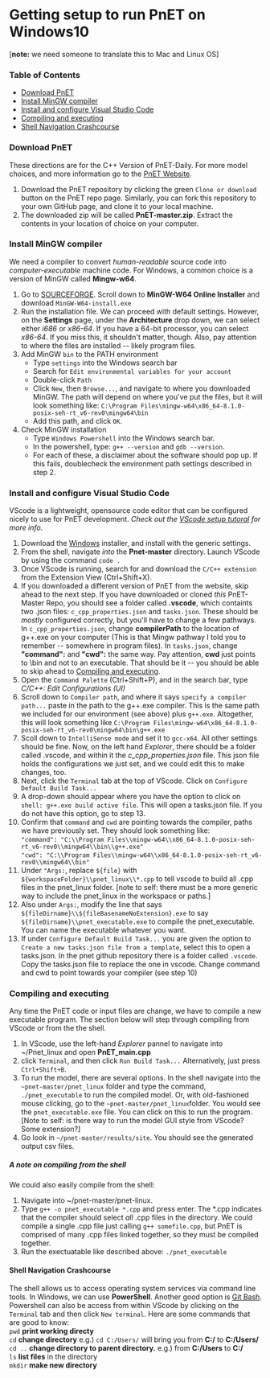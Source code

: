 # Getting setup to run PnET on Windows10
[**note:** we need someone to translate this to Mac and Linux OS] <br/>
### Table of Contents
+ [Download PnET](#download-pnet)
+ [Install MinGW compiler](#install-mingw-compiler)
+ [Install and configure Visual Studio Code](#install-and-configure-visual-studio-code)
+ [Compiling and executing](#compiling-and-executing) 
+ [Shell Navigation Crashcourse](#shell-navigation-crashcourse)
### Download PnET 
These directions are for the C++ Version of PnET-Daily. For more model choices, and more information go to the [PnET Website](http://www.pnet.sr.unh.edu/). 

1. Download the PnET repository by clicking the green `Clone or download` button on the PnET repo page. Similarly, you can fork this repository to your own GitHub page, and clone it to your local machine. 
2.  The downloaded zip will be called **PnET-master.zip**. Extract the contents in your location of choice on your computer.
### Install MinGW compiler
We need a compiler to convert *human-readable* source code into *computer-executable* machine code. For Windows, a common choice is a version of MinGW called **Mingw-w64**. 
1. Go to [SOURCEFORGE](https://sourceforge.net/projects/mingw-w64/files/). Scroll down to **MinGW-W64 Online Installer** and download `MinGW-W64-install.exe`
2. Run the installation file. We can proceed with default settings. However, on the **Settings** page, under the **Architecture** drop down, we can select either *i686* or *x86-64*. If you have a 64-bit processor, you can select *x86-64*. If you miss this, it shouldn't matter, though.  Also, pay attention to where the files are installed -- likely program files.
3. Add MinGW `bin` to the PATH environment
   + Type `settings` into the Windows search bar
   + Search for `Edit environmental variables for your account`
   + Double-click `Path`
   + Click `New`, then `Browse...`, and navigate to where you downloaded MinGW. The path will depend on where you've put the files, but it will look something like: `C:\Program Files\mingw-w64\x86_64-8.1.0-posix-seh-rt_v6-rev0\mingw64\bin`
    + Add this path, and click `OK`. 
4. Check MinGW installation
   + Type `Windows Powershell` into the Windows search bar. 
   + In the powershell, type:
    `g++ --version`
     and
    `gdb --version`.
    + For each of these, a disclaimer about the software should pop up. If this fails, doublecheck the environment path settings described in step 2. 
### Install and configure Visual Studio Code
VScode is a lightweight, opensource code editor that can be configured nicely to use for PnET development.
*Check out the [VScode setup tutoral](https://code.visualstudio.com/docs/cpp/config-mingw) for more info.*
1. Download the [Windows](https://code.visualstudio.com/download) installer, and install with the generic settings.
2. From the shell, navigate *into* the **Pnet-master** directory. Launch VScode by using the command `code .` 
3. Once VScode is running, search for and download the `C/C++ extension` from the Extension View (Ctrl+Shift+X). 
4. If you downloaded a different version of PnET from the website, skip ahead to the next step. If you have downloaded or cloned *this* PnET-Master Repo, you should see a folder called **.vscode**, which containts two .json files: `c_cpp_properties.json` and `tasks.json`. These should be *mostly* configured correctly, but you'll have to change a few pathways. In `c_cpp_properties.json`, change **compilerPath** to the location of g++.exe on your computer (This is that Mingw pathway I told you to remember -- somewhere in program files). In `tasks.json`, change **"command":** and **"cwd":** the same way. Pay attention, **cwd** just points to \\bin and not to an executable. That should be it -- you should be able to skip ahead to [Compiling and executing](#compiling-and-executing).
5. Open the `Command Palette` (Ctrl+Shift+P), and in the search bar, type *C/C++: Edit Configurations (UI)*
6. Scroll down to `Compiler path`, and where it says `specify a compiler path...` paste in the path to the g++.exe compiler. This is the same path we included for our environment (see above) plus `g++.exe`. Altogether, this will look something like `C:\Program Files\mingw-w64\x86_64-8.1.0-posix-seh-rt_v6-rev0\mingw64\bin\g++.exe`
7. Scoll down to `IntelliSense mode` and set it to `gcc-x64`. All other settings should be fine. Now, on the left hand *Explorer*, there should be a folder called .vscode, and within it the *c_cpp_properties.json* file. This json file holds the configurations we just set, and we could edit this to make changes, too. 
8. Next, click the `Terminal` tab at the top of VScode. Click on `Configure Default Build Task...`
9. A drop-down should appear where you have the option to click on `shell: g++.exe build active file`. This will open a tasks.json file. If you do not have this option, go to step 13.
10. Confirm that `command` and `cwd` are pointing towards the compiler, paths we have previously set. They should look something like: <br/>
`"command": "C:\\Program Files\\mingw-w64\\x86_64-8.1.0-posix-seh-rt_v6-rev0\\mingw64\\bin\\g++.exe"` <br/>
`"cwd": "C:\\Program Files\\mingw-w64\\x86_64-8.1.0-posix-seh-rt_v6-rev0\\mingw64\\bin"`
11. Under `"Args:`, replace `${file}` with `${workspaceFolder}\\pnet_linux\\*.cpp` to tell vscode to build all .cpp files in the pnet_linux folder. [note to self: there must be a more generic way to include the pnet_linux in the workspace or paths.]
12. Also under `Args:`, modify the line that says `${fileDirname}\\${fileBasenameNoExtension}.exe` to say `${fileDirname}\\pnet_executable.exe` to compile the pnet_executable. You can name the executable whatever you want.
13. If under `Configure Default Build Task...` you are given the option to `Create a new tasks.json file from a template`, select this to open a tasks.json. In the pnet github repository there is a folder called `.vscode`. Copy the tasks.json file to replace the one in vscode. Change command and cwd to point towards your compiler (see step 10)

### Compiling and executing
Any time the PnET code or input files are change, we have to compile a new executable program. The section below will step through compiling from VScode or from the the shell.
1. In VScode, use the left-hand *Explorer* pannel to navigate into  ~/Pnet_linux and open **PnET_main.cpp**
2. click `Terminal`, and then click `Run Build Task...` Alternatively, just press `Ctrl+Shift+B`.
3. To run the model, there are several options. In the shell navigate into the `~pnet-master/pnet_linux` folder and type the command, `./pnet_executable` to run the compiled model. Or, with old-fashioned mouse clicking, go to the `~pnet-master/pnet_linux`folder. You would see the `pnet_executable.exe` file. You can click on this to run the program. [Note to self: is there way to run the model GUI style from VScode? Some extension?]
4. Go look in `~/pnet-master/results/site`. You should see the generated output csv files.

##### A note on compiling from the shell
We could also easily compile from the shell:
1. Navigate into ~/pnet-master/pnet-linux.
2. Type `g++ -o pnet_executable *.cpp` and press enter. The \*.cpp indicates that the compiler should select *all* .cpp files in the directory. We could compile a single .cpp file just calling `g++ somefile.cpp`, but PnET is comprised of many .cpp files linked together, so they must be compiled together.
3. Run the exectuatable like described above: `./pnet_executable`



#### Shell Navigation Crashcourse
The shell allows us to access operating system services via command line tools. In Windows, we can use **PowerShell**. Another good option is [Git Bash](https://git-scm.com/downloads). Powershell can also be access from within VScode by clicking on the `Terminal` tab and then click `New terminal`. Here are some commands that are good to know: <br/>
`pwd` **print working directy** <br/>
`cd` **change directory** e.g.) `cd C:/Users/` will bring you from **C:/** to **C:/Users/** <br/>
`cd ..` **change directory to parent directory.** e.g.) from **C:/Users** to **C:/** <br/>
`ls` **list files** in the directory <br/>
`mkdir` **make new directory**
